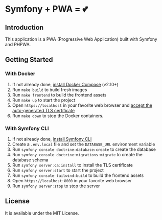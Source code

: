 # Symfony + PWA = 💕

## Introduction

This application is a PWA (Progressive Web Application) built with Symfony and PHPWA.

## Getting Started


### With Docker

1. If not already done, [install Docker Compose](https://docs.docker.com/compose/install/) (v2.10+)
2. Run `make build` to build fresh images
3. Run `make frontend` to build the frontend assets
4. Run `make up` to start the project
5. Open `https://localhost` in your favorite web browser and [accept the auto-generated TLS certificate](https://stackoverflow.com/a/15076602/1352334)
6. Run `make down` to stop the Docker containers.

### With Symfony CLI

1. If not already done, [install Symfony CLI](https://symfony.com/download)
2. Create a `.env.local` file and set the `DATABASE_URL` environment variable
3. Run `symfony console doctrine:database:create` to create the database
4. Run `symfony console doctrine:migrations:migrate` to create the database schema
5. Run `symfony server:ca:install` to install the TLS certificate
6. Run `symfony server:start` to start the project
7. Run `symfony console tailwind:build` to build the frontend assets
8. Open `https://localhost:8000` in your favorite web browser
9. Run `symfony server:stop` to stop the server

## License

It is available under the MIT License.
